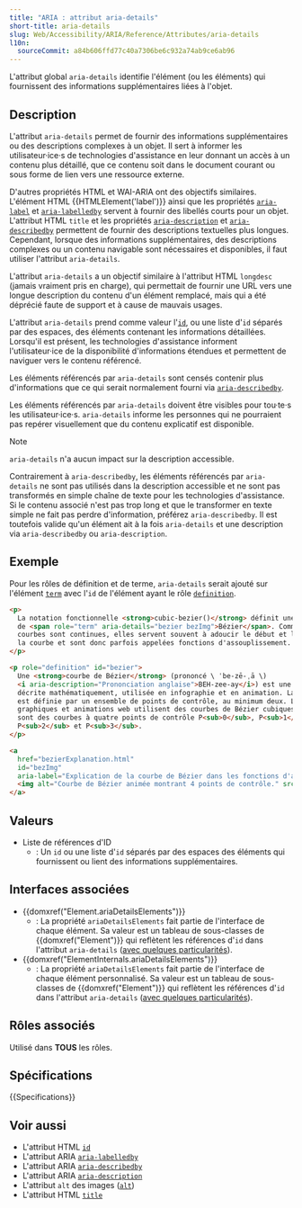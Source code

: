 ```yaml
---
title: "ARIA : attribut aria-details"
short-title: aria-details
slug: Web/Accessibility/ARIA/Reference/Attributes/aria-details
l10n:
  sourceCommit: a84b606ffd77c40a7306be6c932a74ab9ce6ab96
---
```


L'attribut global `aria-details` identifie l'élément (ou les éléments) qui fournissent des informations supplémentaires liées à l'objet.

## Description

L'attribut `aria-details` permet de fournir des informations supplémentaires ou des descriptions complexes à un objet. Il sert à informer les utilisateur·ice·s de technologies d'assistance en leur donnant un accès à un contenu plus détaillé, que ce contenu soit dans le document courant ou sous forme de lien vers une ressource externe.

D'autres propriétés HTML et WAI-ARIA ont des objectifs similaires. L'élément HTML {{HTMLElement('label')}} ainsi que les propriétés [`aria-label`](/fr/docs/Web/Accessibility/ARIA/Reference/Attributes/aria-label) et [`aria-labelledby`](/fr/docs/Web/Accessibility/ARIA/Reference/Attributes/aria-labelledby) servent à fournir des libellés courts pour un objet. L'attribut HTML `title` et les propriétés [`aria-description`](/fr/docs/Web/Accessibility/ARIA/Reference/Attributes/aria-description) et [`aria-describedby`](/fr/docs/Web/Accessibility/ARIA/Reference/Attributes/aria-describedby) permettent de fournir des descriptions textuelles plus longues. Cependant, lorsque des informations supplémentaires, des descriptions complexes ou un contenu navigable sont nécessaires et disponibles, il faut utiliser l'attribut `aria-details`.

L'attribut `aria-details` a un objectif similaire à l'attribut HTML `longdesc` (jamais vraiment pris en charge), qui permettait de fournir une URL vers une longue description du contenu d'un élément remplacé, mais qui a été déprécié faute de support et à cause de mauvais usages.

L'attribut `aria-details` prend comme valeur l'[`id`](/fr/docs/Web/HTML/Reference/Global_attributes/id), ou une liste d'`id` séparés par des espaces, des éléments contenant les informations détaillées. Lorsqu'il est présent, les technologies d'assistance informent l'utilisateur·ice de la disponibilité d'informations étendues et permettent de naviguer vers le contenu référencé.

Les éléments référencés par `aria-details` sont censés contenir plus d'informations que ce qui serait normalement fourni via [`aria-describedby`](/fr/docs/Web/Accessibility/ARIA/Reference/Attributes/aria-describedby).

Les éléments référencés par `aria-details` doivent être visibles pour tou·te·s les utilisateur·ice·s. `aria-details` informe les personnes qui ne pourraient pas repérer visuellement que du contenu explicatif est disponible.

> [!NOTE]
> `aria-details` n'a aucun impact sur la description accessible.

Contrairement à `aria-describedby`, les éléments référencés par `aria-details` ne sont pas utilisés dans la description accessible et ne sont pas transformés en simple chaîne de texte pour les technologies d'assistance. Si le contenu associé n'est pas trop long et que le transformer en texte simple ne fait pas perdre d'information, préférez `aria-describedby`. Il est toutefois valide qu'un élément ait à la fois `aria-details` et une description via `aria-describedby` ou `aria-description`.

## Exemple

Pour les rôles de définition et de terme, `aria-details` serait ajouté sur l'élément [`term`](/fr/docs/Web/Accessibility/ARIA/Reference/Roles/term_role) avec l'`id` de l'élément ayant le rôle [`definition`](/fr/docs/Web/Accessibility/ARIA/Reference/Roles/definition_role).

```html
<p>
  La notation fonctionnelle <strong>cubic-bezier()</strong> définit une courbe
  de <span role="term" aria-details="bezier bezImg">Bézier</span>. Comme ces
  courbes sont continues, elles servent souvent à adoucir le début et la fin de
  la courbe et sont donc parfois appelées fonctions d'assouplissement.
</p>

<p role="definition" id="bezier">
  Une <strong>courbe de Bézier</strong> (prononcé \ ˈbe-zē-ˌā \)
  <i aria-description="Prononciation anglaise">BEH-zee-ay</i>) est une courbe
  décrite mathématiquement, utilisée en infographie et en animation. La courbe
  est définie par un ensemble de points de contrôle, au minimum deux. Les
  graphiques et animations web utilisent des courbes de Bézier cubiques, qui
  sont des courbes à quatre points de contrôle P<sub>0</sub>, P<sub>1</sub>,
  P<sub>2</sub> et P<sub>3</sub>.
</p>

<a
  href="bezierExplanation.html"
  id="bezImg"
  aria-label="Explication de la courbe de Bézier dans les fonctions d'assouplissement CSS">
  <img alt="Courbe de Bézier animée montrant 4 points de contrôle." src="bezier.gif" />
</a>
```

## Valeurs

- Liste de références d'ID
  - : Un `id` ou une liste d'`id` séparés par des espaces des éléments qui fournissent ou lient des informations supplémentaires.

## Interfaces associées

- {{domxref("Element.ariaDetailsElements")}}
  - : La propriété `ariaDetailsElements` fait partie de l'interface de chaque élément. Sa valeur est un tableau de sous-classes de {{domxref("Element")}} qui reflètent les références d'`id` dans l'attribut `aria-details` ([avec quelques particularités](/fr/docs/Web/API/Document_Object_Model/Reflected_attributes#références_déléments_reflétés)).
- {{domxref("ElementInternals.ariaDetailsElements")}}
  - : La propriété `ariaDetailsElements` fait partie de l'interface de chaque élément personnalisé. Sa valeur est un tableau de sous-classes de {{domxref("Element")}} qui reflètent les références d'`id` dans l'attribut `aria-details` ([avec quelques particularités](/fr/docs/Web/API/Document_Object_Model/Reflected_attributes#références_déléments_reflétés)).

## Rôles associés

Utilisé dans **TOUS** les rôles.

## Spécifications

{{Specifications}}

## Voir aussi

- L'attribut HTML [`id`](/fr/docs/Web/HTML/Reference/Global_attributes/id)
- L'attribut ARIA [`aria-labelledby`](/fr/docs/Web/Accessibility/ARIA/Reference/Attributes/aria-labelledby)
- L'attribut ARIA [`aria-describedby`](/fr/docs/Web/Accessibility/ARIA/Reference/Attributes/aria-describedby)
- L'attribut ARIA [`aria-description`](/fr/docs/Web/Accessibility/ARIA/Reference/Attributes/aria-description)
- L'attribut `alt` des images ([`alt`](/fr/docs/Web/API/HTMLImageElement/alt))
- L'attribut HTML [`title`](/fr/docs/Web/HTML/Reference/Global_attributes/title)
